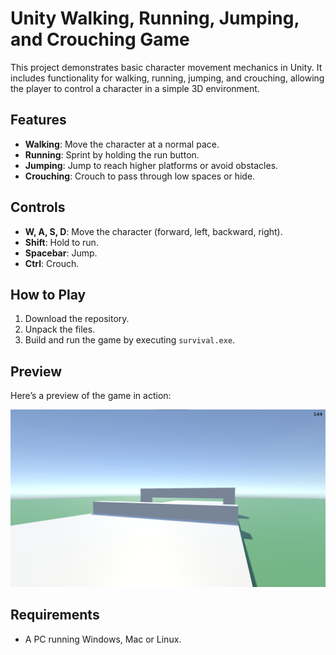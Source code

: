 # Unity Walking, Running, Jumping, and Crouching Game

This project demonstrates basic character movement mechanics in Unity. It includes functionality for walking, running, jumping, and crouching, allowing the player to control a character in a simple 3D environment.

## Features

- **Walking**: Move the character at a normal pace.
- **Running**: Sprint by holding the run button.
- **Jumping**: Jump to reach higher platforms or avoid obstacles.
- **Crouching**: Crouch to pass through low spaces or hide.

## Controls

- **W, A, S, D**: Move the character (forward, left, backward, right).
- **Shift**: Hold to run.
- **Spacebar**: Jump.
- **Ctrl**: Crouch.

## How to Play

1. Download the repository.
2. Unpack the files.
3. Build and run the game by executing `survival.exe`.

## Preview

Here’s a preview of the game in action:

![Game Preview](./assets/preview-1.png)

## Requirements

- A PC running Windows, Mac or Linux.
